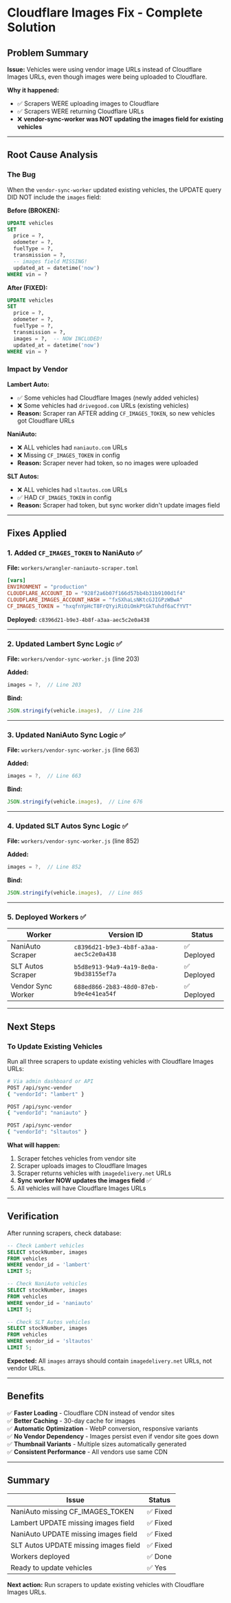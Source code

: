 # Cloudflare Images Fix - Complete Solution

## Problem Summary

**Issue:** Vehicles were using vendor image URLs instead of Cloudflare Images URLs, even though images were being uploaded to Cloudflare.

**Why it happened:**
- ✅ Scrapers WERE uploading images to Cloudflare
- ✅ Scrapers WERE returning Cloudflare URLs
- ❌ **vendor-sync-worker was NOT updating the images field for existing vehicles**

---

## Root Cause Analysis

### The Bug

When the `vendor-sync-worker` updated existing vehicles, the UPDATE query DID NOT include the `images` field:

**Before (BROKEN):**
```sql
UPDATE vehicles 
SET 
  price = ?,
  odometer = ?,
  fuelType = ?,
  transmission = ?,
  -- images field MISSING!
  updated_at = datetime('now')
WHERE vin = ?
```

**After (FIXED):**
```sql
UPDATE vehicles 
SET 
  price = ?,
  odometer = ?,
  fuelType = ?,
  transmission = ?,
  images = ?,  -- NOW INCLUDED!
  updated_at = datetime('now')
WHERE vin = ?
```

### Impact by Vendor

**Lambert Auto:**
- ✅ Some vehicles had Cloudflare Images (newly added vehicles)
- ❌ Some vehicles had `drivegood.com` URLs (existing vehicles)
- **Reason:** Scraper ran AFTER adding `CF_IMAGES_TOKEN`, so new vehicles got Cloudflare URLs

**NaniAuto:**
- ❌ ALL vehicles had `naniauto.com` URLs
- ❌ Missing `CF_IMAGES_TOKEN` in config
- **Reason:** Scraper never had token, so no images were uploaded

**SLT Autos:**
- ❌ ALL vehicles had `sltautos.com` URLs
- ✅ HAD `CF_IMAGES_TOKEN` in config
- **Reason:** Scraper had token, but sync worker didn't update images field

---

## Fixes Applied

### 1. Added `CF_IMAGES_TOKEN` to NaniAuto ✅

**File:** `workers/wrangler-naniauto-scraper.toml`

```toml
[vars]
ENVIRONMENT = "production"
CLOUDFLARE_ACCOUNT_ID = "928f2a6b07f166d57bb4b31b9100d1f4"
CLOUDFLARE_IMAGES_ACCOUNT_HASH = "fxSXhaLsNKtcGJIGPzWBwA"
CF_IMAGES_TOKEN = "hxqfnYpHcT8FrQYyiRiOiOmkPtGkTuhdf6aCfYVT"
```

**Deployed:** `c8396d21-b9e3-4b8f-a3aa-aec5c2e0a438`

---

### 2. Updated Lambert Sync Logic ✅

**File:** `workers/vendor-sync-worker.js` (line 203)

**Added:**
```javascript
images = ?,  // Line 203
```

**Bind:**
```javascript
JSON.stringify(vehicle.images),  // Line 216
```

---

### 3. Updated NaniAuto Sync Logic ✅

**File:** `workers/vendor-sync-worker.js` (line 663)

**Added:**
```javascript
images = ?,  // Line 663
```

**Bind:**
```javascript
JSON.stringify(vehicle.images),  // Line 676
```

---

### 4. Updated SLT Autos Sync Logic ✅

**File:** `workers/vendor-sync-worker.js` (line 852)

**Added:**
```javascript
images = ?,  // Line 852
```

**Bind:**
```javascript
JSON.stringify(vehicle.images),  // Line 865
```

---

### 5. Deployed Workers ✅

| Worker | Version ID | Status |
|--------|-----------|---------|
| NaniAuto Scraper | `c8396d21-b9e3-4b8f-a3aa-aec5c2e0a438` | ✅ Deployed |
| SLT Autos Scraper | `b5d8e913-94a9-4a19-8e0a-9bd38155ef7a` | ✅ Deployed |
| Vendor Sync Worker | `688ed866-2b83-48d0-87eb-b9e4e41ea54f` | ✅ Deployed |

---

## Next Steps

### To Update Existing Vehicles

Run all three scrapers to update existing vehicles with Cloudflare Images URLs:

```bash
# Via admin dashboard or API
POST /api/sync-vendor
{ "vendorId": "lambert" }

POST /api/sync-vendor
{ "vendorId": "naniauto" }

POST /api/sync-vendor
{ "vendorId": "sltautos" }
```

**What will happen:**
1. Scraper fetches vehicles from vendor site
2. Scraper uploads images to Cloudflare Images
3. Scraper returns vehicles with `imagedelivery.net` URLs
4. **Sync worker NOW updates the images field** ✅
5. All vehicles will have Cloudflare Images URLs

---

## Verification

After running scrapers, check database:

```sql
-- Check Lambert vehicles
SELECT stockNumber, images 
FROM vehicles 
WHERE vendor_id = 'lambert' 
LIMIT 5;

-- Check NaniAuto vehicles
SELECT stockNumber, images 
FROM vehicles 
WHERE vendor_id = 'naniauto' 
LIMIT 5;

-- Check SLT Autos vehicles
SELECT stockNumber, images 
FROM vehicles 
WHERE vendor_id = 'sltautos' 
LIMIT 5;
```

**Expected:** All `images` arrays should contain `imagedelivery.net` URLs, not vendor URLs.

---

## Benefits

✅ **Faster Loading** - Cloudflare CDN instead of vendor sites  
✅ **Better Caching** - 30-day cache for images  
✅ **Automatic Optimization** - WebP conversion, responsive variants  
✅ **No Vendor Dependency** - Images persist even if vendor site goes down  
✅ **Thumbnail Variants** - Multiple sizes automatically generated  
✅ **Consistent Performance** - All vendors use same CDN  

---

## Summary

| Issue | Status |
|-------|--------|
| NaniAuto missing CF_IMAGES_TOKEN | ✅ Fixed |
| Lambert UPDATE missing images field | ✅ Fixed |
| NaniAuto UPDATE missing images field | ✅ Fixed |
| SLT Autos UPDATE missing images field | ✅ Fixed |
| Workers deployed | ✅ Done |
| Ready to update vehicles | ✅ Yes |

**Next action:** Run scrapers to update existing vehicles with Cloudflare Images URLs.
